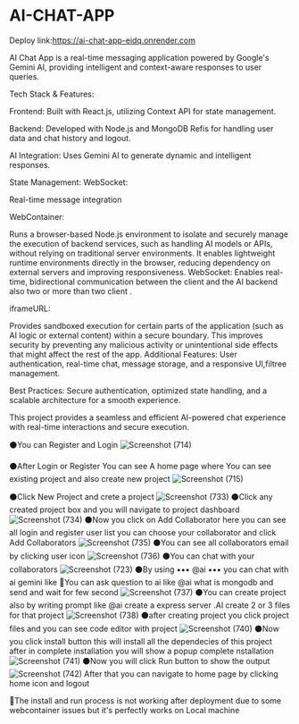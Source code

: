 # AI-CHAT-APP

Deploy link:https://ai-chat-app-eidq.onrender.com

 AI Chat App is a real-time messaging application powered by Google's Gemini AI, providing intelligent and context-aware responses to user queries.

Tech Stack & Features:

Frontend: Built with React.js, utilizing Context API for state management.

Backend: Developed with Node.js and MongoDB Refis for handling user data and chat history and logout.

AI Integration: Uses Gemini AI to generate dynamic and intelligent responses.

State Management:
WebSocket:

Real-time message integration

WebContainer:

Runs a browser-based Node.js environment to isolate and securely manage the execution of backend services, such as handling AI models or APIs, without relying on traditional server environments.
It enables lightweight runtime environments directly in the browser, reducing dependency on external servers and improving responsiveness.
WebSocket: Enables real-time, bidirectional communication between the client and the AI backend also two or more than two client  .

iframeURL:

Provides sandboxed execution for certain parts of the application (such as AI logic or external content) within a secure boundary. This improves security by preventing any malicious activity or unintentional side effects that might affect the rest of the app.
Additional Features: User authentication, real-time chat, message storage, and a responsive UI,filtree management.

Best Practices: Secure authentication, optimized state handling, and a scalable architecture for a smooth experience.

This project provides a seamless and efficient AI-powered chat experience with real-time interactions and secure execution.

⚫You can Register and Login
![Screenshot (714)](https://github.com/user-attachments/assets/c74ef04d-5171-4459-9358-37a3bd2f7b81)

⚫After Login or Register You can see A home page where You can see existing project and also create new project
![Screenshot (715)](https://github.com/user-attachments/assets/93ed4a10-9011-443d-841f-362a2edbd161)

⚫Click New Project and crete a project
![Screenshot (733)](https://github.com/user-attachments/assets/f2f645f3-fedf-44c7-9188-5d371c82d503)
⚫Click any created project box and you will navigate to project dashboard
![Screenshot (734)](https://github.com/user-attachments/assets/ba4a62dc-1492-4f31-b207-962051c7e05d)
⚫Now you click on Add Collaborator here you can see all login and register user list you can choose your collaborator and click Add Collaborators
![Screenshot (735)](https://github.com/user-attachments/assets/00cad25b-e03d-4673-b1af-f08787a9a914)
⚫You can see all collaborators email by clicking user icon
![Screenshot (736)](https://github.com/user-attachments/assets/9450dc8e-ae06-4fda-af55-8187e0a09cb6)
⚫You can chat with your collaborators
![Screenshot (723)](https://github.com/user-attachments/assets/617f50dd-f510-41f7-b45c-34e3a7a21e15)
⚫By using  ▪️▪️▪️ @ai ▪️▪️▪️ you can chat with ai gemini like 🔵You can ask question to ai like @ai what is mongodb and send and wait for few second
![Screenshot (737)](https://github.com/user-attachments/assets/215c04a8-3abe-4db7-b131-f05bbb185a31)
⚫You can create project also by writing prompt like @ai create a express server .AI create 2 or 3 files for that project
![Screenshot (738)](https://github.com/user-attachments/assets/e3e000c3-f41d-4feb-be17-e46b1abe5fd2)
⚫after creating project you click project files and you can see code editor with project
![Screenshot (740)](https://github.com/user-attachments/assets/1c141f64-2ecf-473b-93ca-9d5cb430007b)
⚫Now you click install button this will install all the dependecies of this project after in complete installation you will show a popup complete nstallation
![Screenshot (741)](https://github.com/user-attachments/assets/c28bf78e-32ee-411c-ac85-f2bdf97ab1f6)
⚫Now you will click Run button to show the output
![Screenshot (742)](https://github.com/user-attachments/assets/a71c2a1c-996b-4b38-99c9-e7b8eeca11c7)
After that you can navigate to home page by clicking home icon and logout


🔴The install and run process is not working after deployment due to some webcontainer issues but it's perfectly works on Local machine
